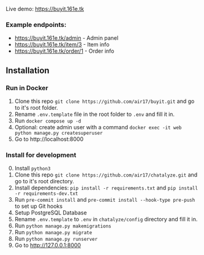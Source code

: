 
Live demo: https://buyit.161e.tk

### Example endpoints:

- https://buyit.161e.tk/admin - Admin panel
- https://buyit.161e.tk/item/3 - Item info
- https://buyit.161e.tk/order/1 - Order info

## Installation

### Run in Docker

1. Clone this repo `git clone https://github.com/air17/buyit.git` and go to it's root folder.
2. Rename `.env.template` file in the root folder to `.env` and fill it in.
3. Run `docker compose up -d`
4. Optional: create admin user with a command `docker exec -it web python manage.py createsuperuser`
5. Go to http://localhost:8000

### Install for development

0. Install `python3`
1. Clone this repo `git clone https://github.com/air17/chatalyze.git` and go to it's root directory.
2. Install dependencies: `pip install -r requirements.txt` and `pip install -r requirements-dev.txt`
3. Run `pre-commit install` and `pre-commit install --hook-type pre-push` to set up Git hooks
4. Setup PostgreSQL Database
5. Rename `.env.template` to `.env` in `chatalyze/config` directory and fill it in.
6. Run `python manage.py makemigrations`
7. Run `python manage.py migrate`
8. Run `python manage.py runserver`
9. Go to http://127.0.0.1:8000
